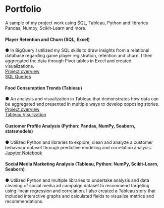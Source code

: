 # Portfolio
A sample of my project work using SQL, Tableau, Python and libraries Pandas, Numpy, Scikit-Learn and more. 


#### Player Retention and Churn (SQL, Excel) 
●	In BigQuery I utilized my SQL skills to draw insights from a relational database regarding game player registration, retention and churn. I then aggregated the data through Pivot tables in Excel and created visualizations. <br>
[Project overview](https://github.com/SashaGirling/Retenetion-and-Churn-SQL-/blob/933c3cb90dd255f056ad3c6d93e871257abdc2f1/README.md) <br> [SQL Queries](https://github.com/SashaGirling/Retenetion-and-Churn-SQL-/blob/main/queries.txt.txt)

#### Food Consumption Trends (Tableau)
●	An analysis and visualization in Tableau that demonstrates how data can be aggregated and presented in multiple ways to develop opposing stories. <br>
[Project overview](https://github.com/SashaGirling/Consumption-Expenditures/blob/Main/proposal.md) <br>
[Tableau Visulization](https://public.tableau.com/views/TrendsinUSPersonalConsumptionExpendituresbyTypeofProduct/Trendanalysis?:language=en-US&publish=yes&:display_count=n&:origin=viz_share_link)

#### Customer Profile Analysis (Python: Pandas, NumPy, Seaborn, statsmodels)
●	Utilized Python and libraries to explore, clean and analyze a customer behaviour dataset through predictive modeling and correlation analysis. <br>
[Jupyter Notebook](https://github.com/SashaGirling/Customer-Profile-Analysis/blob/main/AssignFINAL.ipynb)

#### Social Media Marketing Analysis (Tableau, Python: NumPy, Scikit-Learn, Seaborn)
●	Utilized Python and multiple libraries to undertake analysis and data cleaning of social media ad campaign dataset to recommend targeting using linear regression and correlation. I also created a Tableau story that included interactive graphs and calculated fields to visualize metrics and recommendations. 



